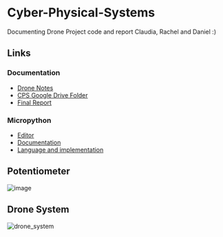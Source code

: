 # Cyber-Physical-Systems
Documenting Drone Project code and report
Claudia, Rachel and Daniel :)

## Links
### Documentation
- [Drone Notes](https://docs.google.com/document/d/1mzUDkRhHnkvjLE0Sy-6LmkqDHaynlPdhWon43XGht84/edit#)
- [CPS Google Drive Folder](https://docs.google.com/document/d/1VV4ij-RU7IHtOzy6NmCRN_f5ZCQV6GQh8CXoJGnsM78/edit?usp=sharing)
- [Final Report](https://www.overleaf.com/6552155188rqhgfzhzrhfv)
### Micropython
- [Editor](https://python.microbit.org/v/2)
- [Documentation](https://microbit-micropython.readthedocs.io/en/v1.0.1/)
- [Language and implementation](https://docs.micropython.org/en/latest/reference/index.html)
## Potentiometer
![image](https://user-images.githubusercontent.com/59338779/141784080-87428c27-2890-4d1a-8be6-18732f721ab3.png)

## Drone System 
![drone_system](https://user-images.githubusercontent.com/62947583/141108394-091ab330-a535-42c6-9b99-60908dce8044.png)
